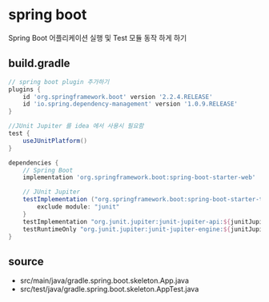 # spring boot
Spring Boot 어플리케이션 실행 및 Test 모듈 동작 하게 하기

## build.gradle
```groovy
// spring boot plugin 추가하기
plugins {
    id 'org.springframework.boot' version '2.2.4.RELEASE'
    id 'io.spring.dependency-management' version '1.0.9.RELEASE'
}

//JUnit Jupiter 를 idea 에서 사용시 필요함
test {
    useJUnitPlatform()
}

dependencies {
    // Spring Boot
    implementation 'org.springframework.boot:spring-boot-starter-web'

    // JUnit Jupiter
    testImplementation ("org.springframework.boot:spring-boot-starter-test") {
        exclude module: "junit"
    }
    testImplementation "org.junit.jupiter:junit-jupiter-api:${junitJupiter}"
    testRuntimeOnly "org.junit.jupiter:junit-jupiter-engine:${junitJupiter}"
}
```

## source
- src/main/java/gradle.spring.boot.skeleton.App.java
- src/test/java/gradle.spring.boot.skeleton.AppTest.java